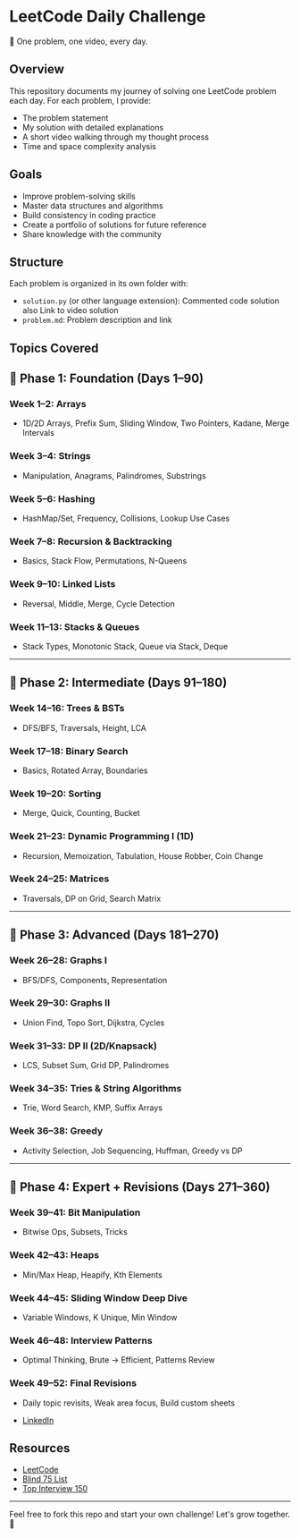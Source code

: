 # LeetCode Daily Challenge

🚀 One problem, one video, every day.

## Overview
This repository documents my journey of solving one LeetCode problem each day. For each problem, I provide:
- The problem statement
- My solution with detailed explanations
- A short video walking through my thought process
- Time and space complexity analysis

## Goals
- Improve problem-solving skills
- Master data structures and algorithms
- Build consistency in coding practice
- Create a portfolio of solutions for future reference
- Share knowledge with the community

## Structure
Each problem is organized in its own folder with:
- `solution.py` (or other language extension): Commented code solution also Link to video solution
- `problem.md`: Problem description and link

## Topics Covered
## 📅 Phase 1: Foundation (Days 1–90)

### Week 1–2: Arrays
- 1D/2D Arrays, Prefix Sum, Sliding Window, Two Pointers, Kadane, Merge Intervals

### Week 3–4: Strings
- Manipulation, Anagrams, Palindromes, Substrings

### Week 5–6: Hashing
- HashMap/Set, Frequency, Collisions, Lookup Use Cases

### Week 7–8: Recursion & Backtracking
- Basics, Stack Flow, Permutations, N-Queens

### Week 9–10: Linked Lists
- Reversal, Middle, Merge, Cycle Detection

### Week 11–13: Stacks & Queues
- Stack Types, Monotonic Stack, Queue via Stack, Deque

---

## 📅 Phase 2: Intermediate (Days 91–180)

### Week 14–16: Trees & BSTs
- DFS/BFS, Traversals, Height, LCA

### Week 17–18: Binary Search
- Basics, Rotated Array, Boundaries

### Week 19–20: Sorting
- Merge, Quick, Counting, Bucket

### Week 21–23: Dynamic Programming I (1D)
- Recursion, Memoization, Tabulation, House Robber, Coin Change

### Week 24–25: Matrices
- Traversals, DP on Grid, Search Matrix

---

## 📅 Phase 3: Advanced (Days 181–270)

### Week 26–28: Graphs I
- BFS/DFS, Components, Representation

### Week 29–30: Graphs II
- Union Find, Topo Sort, Dijkstra, Cycles

### Week 31–33: DP II (2D/Knapsack)
- LCS, Subset Sum, Grid DP, Palindromes

### Week 34–35: Tries & String Algorithms
- Trie, Word Search, KMP, Suffix Arrays

### Week 36–38: Greedy
- Activity Selection, Job Sequencing, Huffman, Greedy vs DP

---

## 📅 Phase 4: Expert + Revisions (Days 271–360)

### Week 39–41: Bit Manipulation
- Bitwise Ops, Subsets, Tricks

### Week 42–43: Heaps
- Min/Max Heap, Heapify, Kth Elements

### Week 44–45: Sliding Window Deep Dive
- Variable Windows, K Unique, Min Window

### Week 46–48: Interview Patterns
- Optimal Thinking, Brute → Efficient, Patterns Review

### Week 49–52: Final Revisions
- Daily topic revisits, Weak area focus, Build custom sheets

- [LinkedIn]([your-linkedin-link](https://www.linkedin.com/in/jayavrata-sengupta-123a62298))

## Resources
- [LeetCode](https://leetcode.com/)
- [Blind 75 List](https://leetcode.com/discuss/general-discussion/460599/blind-75-leetcode-questions)
- [Top Interview 150](https://leetcode.com/studyplan/top-interview-150/)

---

Feel free to fork this repo and start your own challenge! Let's grow together. 💪
